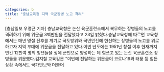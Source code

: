 ```yaml
---
categories: b
title: "충남교육청 지역 국군장병 노고 격려"
---
```

[충남일보 우명균 기자] 충남교육청은 논산 육군훈련소에서 복무하는 장병들의 노고를 격려하기 위해 위문금 3백만원을 전달했다고 23일 밝혔다.충남교육청에 따르면 교육청에서는 매년 명절 전후를 계기로 국토방위와 국민안전에 헌신하는 장병들의 노고를 위로하고자 지역 부대에 위문금을 전달하고 있다.이번 년도에는 1951년 창설 이후 현재까지 연간 12만여 명의 청년들을 정예 군인으로 양성하는 데 힘쓰고 있는 논산 육군훈련소 장병들을 위문했다.김지철 교육감은 "이번에 전달하는 위문금이 코로나19와 태풍 등 힘든 상황 속에서도 국가안보와 더불어